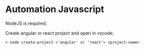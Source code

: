 # Automation Javascript
NodeJS is required;

Create angular or react project and open in vscode;


```console
> node create-project <'angular' or 'react'> <project-name>
```
